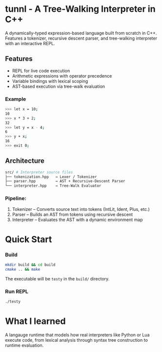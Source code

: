 # tunnl - A Tree-Walking Interpreter in C++

A dynamically-typed expression-based language built from scratch in C++. Features a tokenizer, recursive descent parser, and tree-walking interpreter with an interactive REPL.

## Features
* REPL for live code execution
* Arithmetic expressions with operator precedence
* Variable bindings with lexical scoping
* AST-based execution via tree-walk evaluation

### Example
```bash
>>> let x = 10;
10
>>> x * 3 + 2;
32
>>> let y = x - 4;
6
>>> y + x;
16
>>> exit 0;
```

## Architecture 
```bash
src/ # Interpreter source files
├── tokenization.hpp   → Lexer / Tokenizer
├── parser.hpp         → AST + Recursive-Descent Parser
└── interpreter.hpp    → Tree-Walk Evaluator
```

### Pipeline:
1. Tokenizer – Converts source text into tokens (IntLit, Ident, Plus, etc.)
2. Parser – Builds an AST from tokens using recursive descent
3. Interpreter – Evaluates the AST with a dynamic environment map


# Quick Start
### Build
```bash
mkdir build && cd build
cmake .. && make
```
The executable will be `testy` in the `build/` directory.

### Run REPL
```bash
./testy
```


# What I learned 
A langauge runtime that models how real interpreters like Python or Lua execute code, from lexical analysis through syntax tree construction to runtime evaluation.

